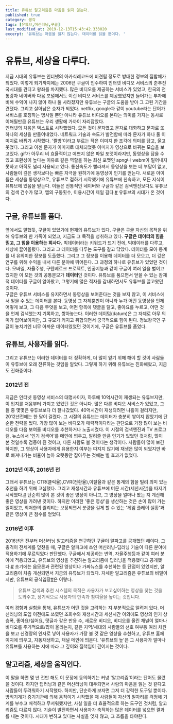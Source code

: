 ```yaml
---
title: 유튜브 알고리즘은 마음을 읽지 않는다.
published: true
category: 생각
tags: [유튜브,머신러닝,구글]
last_modified_at: 2019-12-13T15:43:42.333020
excerpt: '유튜브는 마음을 읽지 않는다. 데이터를 읽을 뿐이다. '
---
```


# 유튜브, 세상을 다루다.

지금 시대의 유튜브는 인터넷의 아카식레코드에 비견될 정도로 방대한 정보의 집합체가 되었다. 이렇게 되기까지에는 2006년 구글이 인수하여 인터넷 비디오 서비스의 춘추전국시대를 견디고 왕좌를 차지했다. 많은 비디오를 제공하는 서비스가 있었고, 한국의 전통강자 네이버와 다음 포털에서도 이런 비디오 서비스를 제공했었지만 들어가는 투자에 비해 수익이 나지 않아 하나 둘 사라졌지만 유튜브는 구글의 도움을 받아 그 고된 기간을 견뎠다. 그리고 살아남은 승자가 되었다. netflix, google과 같이 youtube라는 단어가 서비스를 호칭하는 명사일 뿐만 아니라 유튜브 비디오를 본다는 의미를 가지는 동사로 이해될만큼 유튜브는 우리 생활에 가까이 자리잡았다.  
인터넷의 처음은 텍스트로 시작했었다. 모든 것이 문자였고 문자로 대화하고 문자로 또 하나의 세상을 만들어내었다. 네트워크 기술과 속도가 발전함에 따라 문자가 하나 둘 이미지로 바뀌기 시작했다. '짤방'이라고 부르는 작은 이미지 한 조각에 의미를 담고, 울고 웃었다. 그리고 이젠 문자가 이미지로 대체되었듯 이미지가 영상으로 바뀌는 모습을 보고있다. gif가 아무리 비 효율적이고 예쁘지 않은 파일 포맷이라지만, 동영상을 담을 수 있고 호환성이 높다는 이유로 같은 역할을 하는 최신 포맷인 apng나 webm이 밀어내지 못하고 아직도 널리 사용되고 있다. 통신속도가 빨라져서 동영상을 보는 데 부담이 없고, 사람들이 깊은 생각보다는 빠른 자극을 원하기에 동영상이 인기를 얻는다. 새로운 아이들은 세상을 동영상으로, 유튜브로 접하기 시작했기에 유튜브에 친숙하고, 모든 지식이 유튜브에 있음을 믿는다. 이들은 전통적인 네이버와 구글과 같은 검색엔진보다도 유튜브의 검색 건수가 많고, 앱의 구동횟수, 이용시간이 제일 길다.[#](http://www.hani.co.kr/arti/909212.html) 유튜브의 시대가 온 것이다.  

## 구글, 유튜브를 품다.
앞에서도 말했듯, 구글이 있었기에 현재의 유튜브가 있다. 구글은 구글 자신의 목적을 위해 유튜브와 한 가족이 되었고, 지금도 그 목적을 성취하고 있다. **구글은 데이터의 힘을 믿고, 그 힘을 이용하는 회사다.** 빅데이터라는 키워드가 뜨기 전에, 빅데이터를 다루고, 세상에 끌어올렸다. 그리고 그 데이터를 다루는 도구를 갈고 닦았다.  데이터를 모아 통계를 내 유의미한 정보를 도출했다. 그리고 그 정보를 이용해 데이터를 더 모으고, 더 깊은 연구를 위해 수익을 내서 다른 분야에 뛰어든다. 그 과정의 하나로 유튜브가 있었던 것이다. 모바일, 자율주행, 구텐베르크 프로젝트, 인공지능과 같이 구글이 여러 일을 벌이고 있지만 이 모든 것의 공통분모가 **데이터**인 것이다. 유튜브를 품으면서 얻을 수 있는 잠재적 데이터를 구글이 알아봤고, 그렇기에 많은 적자를 감내하면서도 유튜브를 끌고왔던 것이다.  
구글은 유튜브 서비스를 유지하면서 동영상을 보여준다는 것을 보지 않고, 이 서비스에서 얻을 수 있는 데이터를 본다. 동영상 그 자체뿐만이 아니라 누가 어떤 동영상을 언제 어떻게 보고, 그 다음 무엇을 보고, 어떤 항목에 댓글을 달고, 좋아요를 누르고, 어떤 것을 언제 검색했는지 기록하고, 쌓아놓는다. 이러한 데이텀(datum)은 그 자체로 아무 의미가 없어보이지만, 그 규모가 커지고 취합되면서 궁극적으로 힘이 된다. 정보왕국인 구글이 놓치기엔 너무 아까운 데이터였었던 것이기에, 구글은 유튜브를 품었다.

## 유튜브, 사용자를 읽다.
그리고 유튜브는 이러한 데이터를 더 정확하게, 더 많이 얻기 위해 해야 할 것이 사람들이 유튜브에 오래 잔류하는 것임을 알았다. 그렇게 하기 위해 유튜브는 진화해왔고, 지금도 진화중이다.  
### 2012년 전
지금은 인터넷 동영상 서비스의 대명사이자, 하루에 10억시간이 재생되는 유튜브지만, 이 입지를 처음부터 가지고 있었던 것은 아니다. 많은 다른 비디오 서비스가 있었고, 그들 중 몇몇은 유튜브보다 더 잘나갔었다. 40억시간이 재생되려면 나흘이 걸리지만, 2012년전에는 한 달이 걸렸다. 그 시절의 유튜브는 데이터가 충분히 쌓이지 않았기에 단순한 전략을 썼다. 가장 많이 보는 비디오가 매력적이다라는 판단으로 가장 많이 보는 비디오를 다음 보여줄 비디오를 추천하거나 노출시켰다. 이 시절의 검색엔진과 TV 프로그램, 뉴스에서 '인기 검색어'를 메인에 띄우고, 알려줄 만큼 인기가 있었던 것처럼, 많이 본 것일수록 검증이 된 것이고, 다른 사람도 볼 것이다는 생각이다. 사람들이 많이 보긴 하지만, 그 영상이 사용자에게 유용한지 여부는 따지지 않기에 재생은 많이 되었지만 바로 빠져나가는 비율이 높아 오랫동안 잡아두는 것에는 별 효과가 없었다.
### 2012년 이후, 2016년 전
그래서 유튜브는 CTR(클릭율),CVR(전환율),이탈율과 같은 통계의 힘을 빌려 의미 있는 추천을 하기 위해 고심했다. 그리고 재생시간과 유튜브에 머문 시간(세션시간)을 따지기 시작했다.[#](https://youtube-creators.googleblog.com/2012/08/youtube-now-why-we-focus-on-watch-time.html) 단순히 많이 본 것이 좋은 영상이 아니고, 그 영상을 얼마나 봤는 지 계산해 좋은 영상을 가려낸 것이다. 하지만 이러한 '좋은 영상'을 생산하는 것은 손이 많이 가는 일이었고, 최저한의 퀄리티는 보장되면서 분량을 길게 할 수 있는 '게임 플레이 실황'과 같은 영상이 큰 점수를 얻었다.

### 2016년 이후
2016년은 전부터 머신러닝 알고리즘을 연구하던 구글이 알파고를 공개했던 해이다. 그 충격이 전세계를 덮쳤을 때, 구글은 알파고에 쓰인 머신러닝-딥러닝 기술이 다른 분야에 적용하기에 무르익었다 판단했다. 구글에서 제공하는 번역, 자율주행등과 같이 여러 분야에 적용되었고, 유튜브의 영상을 추천하는 알고리즘에 딥러닝을 적용했다고 공개했다.[#](https://static.googleusercontent.com/media/research.google.com/en//pubs/archive/45530.pdf) 초기에는 음모론과 관련된 영상이나 가짜뉴스를 추천하는 등 단점이 있었지만, 알고리즘이 차츰 개선되면서 지금의 유튜브가 되었다. 자세한 알고리즘은 유튜브의 비밀이지만, 유튜브의 공식입장[#](https://www.theguardian.com/technology/2018/feb/02/how-youtubes-algorithm-distorts-truth)은 이렇다.
>유튜브 검색과 추천 시스템의 목적은 사용자가 보고싶어하는 영상을 찾는 것을 도와주고, 장기적으로 사용자의 만족과 참여율을 높이는 것입니다.  

여러 경험과 실험을 통해, 유튜브가 어떤 것을 고려하는 지 부분적으로 알려져 있다. 머신러닝의 도입 이전에도 쓰였던 조회수와 재생시간과 세션시간 이외에도 영상의 인기 상승폭, 좋아요/싫어요, 댓글과 같은 반응 수, 새로운 비디오, 비디오를 올린 채널이 얼마나 비디오를 주기적으로/많이 올리는지, 같은 지역/세대의 사람들의 선호 여부등 여러 차원을 보고 신경망의 인자로 넣어 사용자가 가장 볼 것 같은 영상을 추천하고, 유튜브 홈페이지에 띄우고, 자동재생하고, 채널 메인에 띄운다. '유튜브의 늪'은 그 사용자가 얼마나 유튜브를 사용하는 지에 따라 그 깊이와 질척임이 깊어지는 것이다.

## 알고리즘, 세상을 움직인다.
이 말을 하면 몇 년 전만 해도 이 문장에 동의하기는 커녕 '알고리즘'이라는 단어도 몰랐을 것이다. 하지만 딥러닝과 같은 머신러닝이 대두되면서 사람의 마음을 읽는 것 같다고 사람들이 두려워하기 시작했다. 하지만, 단순하게 보자면 그저 더 강력한 도구일 뿐이다. 방직기계가 증기기관에 의해 움직이기 시작했을 때 사람들이 자신의 일자리를 걱정해 기계를 부수고 배척하고 무서워했지만, 사실 일을 더 효율적으로 하는 도구인 것처럼, 알고리즘도 다르지 않다. 기술이 발전하면서 사용자가 축적하는 많은 데이터를 넣으면 결과를 내는 것이다. 시대가 변하고 있다는 사실을 잊지 않고, 그 흐름을 타야한다. 